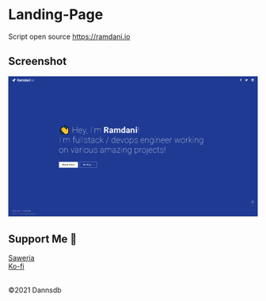 # Landing-Page
Script open source https://ramdani.io

## Screenshot

<img src="Images/demo.png">

## Support Me 💙

<a href="https://saweria.co/dannsdb">Saweria</a>
<br>
<a href="https://ko-fi.com/itsramm ">Ko-fi</a>

<br>©2021 Dannsdb
